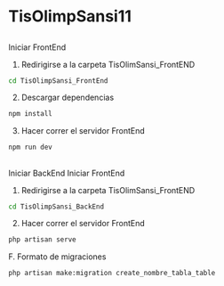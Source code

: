 # TisOlimpSansi11
##
 Iniciar FrontEnd

1. Redirigirse a la carpeta TisOlimSansi_FrontEND
```sh
cd TisOlimpSansi_FrontEnd
```

2. Descargar dependencias
```sh
npm install
```

3. Hacer correr el servidor FrontEnd
```sh
npm run dev
```
## 
Iniciar BackEnd
Iniciar FrontEnd

1. Redirigirse a la carpeta TisOlimSansi_FrontEND
```sh
cd TisOlimpSansi_BackEnd
```

2. Hacer correr el servidor FrontEnd
```sh
php artisan serve
```

F. Formato de migraciones
```sh
php artisan make:migration create_nombre_tabla_table
```